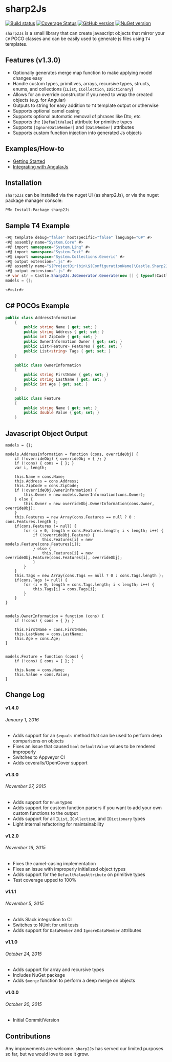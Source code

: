 # sharp2Js
[![Build status](https://ci.appveyor.com/api/projects/status/mrfcabdddrtbrs8v/branch/master?svg=true)](https://ci.appveyor.com/project/tghamm/sharp2js/branch/master) [![Coverage Status](https://coveralls.io/repos/castle-it/sharp2Js/badge.svg?branch=master&service=github)](https://coveralls.io/github/castle-it/sharp2Js?branch=master) [![GitHub version](https://badge.fury.io/gh/castle-it%2Fsharp2js.svg)](https://badge.fury.io/gh/castle-it%2Fsharp2js) [![NuGet version](https://badge.fury.io/nu/sharp2js.svg)](https://badge.fury.io/nu/sharp2js)

`sharp2Js` is a small library that can create javascript objects that mirror your `C#` POCO classes and can be easily used to generate js files using `T4` templates.

Features (v1.3.0)
--
* Optionally generates merge map function to make applying model changes easy
* Handle custom types, primitives, arrays, recursive types, structs, enums, and collections (`IList`, `ICollection`, `IDictionary`)
* Allows for an override constructor if you need to wrap the created objects (e.g. for Angular)
* Outputs to string for easy addition to `T4` template output or otherwise
* Supports optional camel casing
* Supports optional automatic removal of phrases like Dto, etc
* Supports the `[DefaultValue]` attribute for primitive types
* Supports `[IgnoreDataMember]` and `[DataMember]` attributes
* Supports custom function injection into generated Js objects

Examples/How-to
--
* [Getting Started](https://github.com/castle-it/sharp2Js/wiki/Getting-Started)
* [Integrating with AngularJs](https://github.com/castle-it/sharp2Js/wiki/Integrating-with-AngularJs)

Installation
---
`sharp2Js` can be installed via the nuget UI (as sharp2Js), or via the nuget package manager console:
```
PM> Install-Package sharp2Js
```
Sample T4 Example
---
```C#
<#@ template debug="false" hostspecific="false" language="C#" #>
<#@ assembly name="System.Core" #>
<#@ import namespace="System.Linq" #>
<#@ import namespace="System.Text" #>
<#@ import namespace="System.Collections.Generic" #>
<#@ output extension=".js" #>
<#@ assembly name="$(ProjectDir)bin\$(ConfigurationName)\Castle.Sharp2Js.dll" #>
<#@ output extension=".js" #>
<# var str = Castle.Sharp2Js.JsGenerator.Generate(new [] { typeof(Castle.Sharp2Js.SampleData.AddressInformation) }); #>
models = {};

<#=str#>
```
C# POCOs Example
---
```C#
public class AddressInformation
    {
        public string Name { get; set; }
        public string Address { get; set; }
        public int ZipCode { get; set; }
        public OwnerInformation Owner { get; set; }
        public List<Feature> Features { get; set; }
        public List<string> Tags { get; set; }
    }

    public class OwnerInformation
    {
        public string FirstName { get; set; }
        public string LastName { get; set; }
        public int Age { get; set; }
    }

    public class Feature
    {
        public string Name { get; set; }
        public double Value { get; set; }
    }
```
Javascript Object Output
---
```JavaSscript
models = {};

models.AddressInformation = function (cons, overrideObj) {
	if (!overrideObj) { overrideObj = { }; }
	if (!cons) { cons = { }; }
	var i, length;

	this.Name = cons.Name;
	this.Address = cons.Address;
	this.ZipCode = cons.ZipCode;
	if (!overrideObj.OwnerInformation) {
		this.Owner = new models.OwnerInformation(cons.Owner);
	} else {
		this.Owner = new overrideObj.OwnerInformation(cons.Owner, overrideObj);
	}
	this.Features = new Array(cons.Features == null ? 0 : cons.Features.length );
	if(cons.Features != null) {
		for (i = 0, length = cons.Features.length; i < length; i++) {
			if (!overrideObj.Feature) {
				this.Features[i] = new models.Feature(cons.Features[i]);
			} else {
				this.Features[i] = new overrideObj.Feature(cons.Features[i], overrideObj);
			}
		}
	}
	this.Tags = new Array(cons.Tags == null ? 0 : cons.Tags.length );
	if(cons.Tags != null) {
		for (i = 0, length = cons.Tags.length; i < length; i++) {
			this.Tags[i] = cons.Tags[i];
		}
	}
}


models.OwnerInformation = function (cons) {
	if (!cons) { cons = { }; }

	this.FirstName = cons.FirstName;
	this.LastName = cons.LastName;
	this.Age = cons.Age;
}


models.Feature = function (cons) {
	if (!cons) { cons = { }; }

	this.Name = cons.Name;
	this.Value = cons.Value;
}

```

Change Log
---
#### v1.4.0 
###### January 1, 2016
* Adds support for an `$equals` method that can be used to perform deep comparisons on objects
* Fixes an issue that caused `bool` `DefaultValue` values to be rendered improperly
* Switches to Appveyor CI
* Adds coveralls/OpenCover support

#### v1.3.0
###### November 27, 2015
* Adds support for `Enum` types
* Adds support for custom function parsers if you want to add your own custom functions to the output
* Adds support for all `IList`, `ICollection`, and `IDictionary` types
* Light internal refactoring for maintainability

#### v1.2.0
###### November 16, 2015
* Fixes the camel-casing implementation
* Fixes an issue with improperly initialized object types
* Adds support for the `DefaultValueAttribute` on primitive types
* Test coverage upped to 100%

#### v1.1.1
###### November 5, 2015
* Adds Slack integration to CI
* Switches to NUnit for unit tests
* Adds support for `DataMember` and `IgnoreDataMember` attributes

#### v1.1.0
###### October 24, 2015
* Adds support for array and recursive types
* Includes NuGet package
* Adds `$merge` function to perform a deep merge on objects

#### v1.0.0
###### October 20, 2015
* Initial Commit/Version

Contributions
---
Any improvements are welcome.  `sharp2Js` has served our limited purposes so far, but we would love to see it grow.
